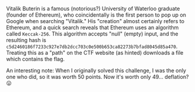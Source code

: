 Vitalik Buterin is a famous (notorious?) University of Waterloo graduate (founder of Ethereum), who coincidentally is the first person to pop up on Google when searching "Vitalik." His "creation" almost certainly refers to Ethereum, and a quick search reveals that Ethereum uses an algorithm called `Keccak-256`. This algorithm accepts "null" (empty) input, and the resulting hash is `c5d2460186f7233c927e7db2dcc703c0e500b653ca82273b7bfad8045d85a470`. Treating this as a "path" on the CTF website (as hinted) downloads a file which contains the flag.

An interesting note: When I originally solved this challenge, I was the only one who did, so it was worth 50 points. Now it's worth only 49... deflation? 😛
